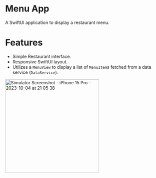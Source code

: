 # Menu App

A SwiftUI application to display a restaurant menu.

# Features
- Simple Restaurant interface.
- Responsive SwiftUI layout.
- Utilizes a `MenuView` to display a list of `MenuItem`s fetched from a data service (`DataService`).

<img src="https://user-images.githubusercontent.com/107211461/272744812-74bdfaec-fe66-4244-9bc2-d2dbfd36a89d.png" alt="Simulator Screenshot - iPhone 15 Pro - 2023-10-04 at 21 05 38" width="300">
